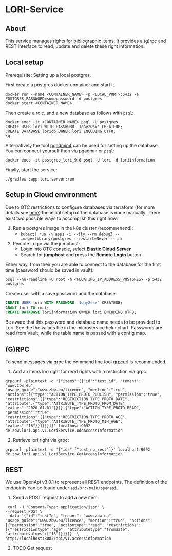 LORI-Service
====

## About

This service manages rights for bibliographic items. It provides a (g)rpc and REST interface to
read, update and delete these right information.

## Local setup

Prerequisite: Setting up a local postgres.

First create a postgres docker container and start it.

```shell
docker run --name <CONTAINER_NAME> -p <LOCAL_PORT>:5432 -e POSTGRES_PASSWORD=somepassword -d postgres
docker start <CONTAINER_NAME>
```

Then create a role, and a new database as follows with `psql`:

```shell
docker exec -it <CONTAINER_NAME> psql -U postgres
CREATE USER lori WITH PASSWORD '1qay2wsx' CREATEDB;
CREATE DATABASE loridb OWNER lori ENCODING UTF8;
\q
```

Alternatively the tool [pgadmin4](https://www.pgadmin.org/) can be used for setting up the database.
You can connect yourself then via pgadmin or `psql`:
```
docker exec -it postgres_lori_9.6 psql -U lori -d loriinformation
```

Finally, start the service:

```shell
./gradlew :app:lori:server:run
```

## Setup in Cloud environment

Due to OTC restrictions to configure databases via terraform (for more details see
[here](https://github.com/opentelekomcloud/terraform-provider-opentelekomcloud/issues/1513)) the
initial setup of the database is done manually.
There exist two possible ways to accomplish this right now:
1. Run a postgres image in the k8s cluster (recommenend):
    - `kubectl run -n apps -i --tty --rm debug3 --image=library/postgres --restart=Never -- sh`
2. Remote Login via the jumphost:
    - Login into OTC console, select **Elastic Cloud Server**
    - Search for **jumphost** and press the **Remote Login** button

Either way, from their you are able to connect to the database for the first time (password
should be saved in vault):

```
psql --no-readline -U root -h <FLOATING_IP_ADDRESS_POSTGRES> -p 5432 postgres
```
Create user with a save password and the database:

```sql
CREATE USER lori WITH PASSWORD '1qay2wsx' CREATEDB;
GRANT lori TO root;
CREATE DATABASE loriinformation OWNER lori ENCODING UTF8;
```

Be aware that this password and database name needs to be provided to Lori. See the the values file
in the microservice helm chart. Passwords are read from Vault, while the table name is passed with a
config map.

## (G)RPC

To send messages via grpc the command line tool [grpcurl](https://github.com/fullstorydev/grpcurl) is recommended.

1. Add an items lori right for _read_ rights with a restriction via grpc.

```shell
grpcurl -plaintext -d '{"items":[{"id":"test_id", "tenant": "www.zbw.eu",
"usage_guide":"www.zbw.eu/licence", "mention":"true",
"actions":[{"type":"ACTION_TYPE_PROTO_PUBLISH", "permission":"true",
"restrictions":[{"type":"RESTRICTION_TYPE_PROTO_DATE",
"attribute":{"type":"ATTRIBUTE_TYPE_PROTO_FROM_DATE",
"values":"2020.01.01"}}]},{"type":"ACTION_TYPE_PROTO_READ", "permission":"true",
"restrictions":[{"type":"RESTRICTION_TYPE_PROTO_AGE",
"attribute":{"type":"ATTRIBUTE_TYPE_PROTO_MIN_AGE", "values":"18"}}]}]}]}' localhost:9092
de.zbw.lori.api.v1.LoriService.AddAccessInformation
```

2. Retrieve lori right via grpc:

```shell
grpcurl -plaintext -d '{"ids":["test_no_rest"]}' localhost:9092 de.zbw.lori.api.v1.LoriService.GetAccessInformation
```

## REST

We use OpenApi v3.0.1 to represent all REST endpoints. The definition of the endpoints
can be found under `api/src/main/openapi`.

1. Send a POST request to add a new item:

```shell
 curl -H "Content-Type: application/json" \
--request POST \
--data '{"id":"testId", "tenant": "www.zbw.eu", "usage_guide":"www.zbw.eu/licence", "mention":"true", "actions":[{"permission":"true", "actiontype":"read", "restrictions":[{"restrictiontype":"age", "attributetype":"fromdate", "attributevalues":["18"]}]}]}' \
http://localhost:8082/api/v1/accessinformation
```

2. TODO Get request
